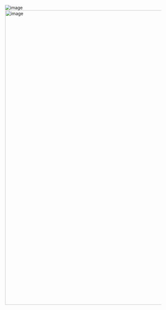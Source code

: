 ![image](https://github.com/user-attachments/assets/a45b2fa5-0a17-440b-8719-bd0e8de45735)
<img width="950" alt="image" src="https://github.com/user-attachments/assets/5aaf8daf-8779-445e-a36d-30b016d287af" />

